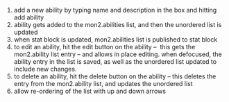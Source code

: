 1. add a new ability by typing name and description in the box and hitting add ability
2. ability gets added to the mon2.abilities list, and then the unordered list is updated
3. when stat block is updated, mon2.abilities list is published to stat block
4. to edit an ability, hit the edit button on the ability – 
    this gets the mon2.ability list entry – and allows in place editing. when defocused, the ability entry in the list is saved, as well as the unordered list updated to include new changes.
5. to delete an ability, hit the delete button on the ability – this deletes the entry from the mon2.ability list, and updates the unordered list
6. allow re-ordering of the list with up and down arrows